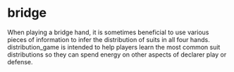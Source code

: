 # bridge
When playing a bridge hand, it is sometimes beneficial to use various pieces of information to infer the distribution of suits in all four hands.
distribution_game is intended to help players learn the most common suit distributions so they can spend energy on other aspects of declarer play or defense. 
